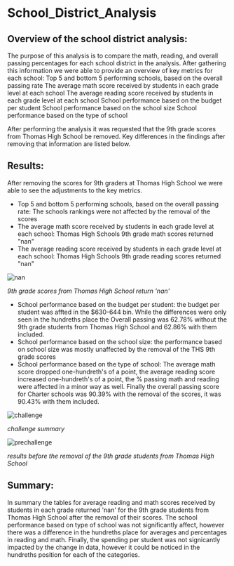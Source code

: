 # School_District_Analysis
## Overview of the school district analysis:
The purpose of this analysis is to compare the math, reading, and overall passing percentages for each school district in the analysis.  After gathering this information we were able to provide an overview of key metrics for each school:
Top 5 and bottom 5 performing schools, based on the overall passing rate
The average math score received by students in each grade level at each school
The average reading score received by students in each grade level at each school
School performance based on the budget per student
School performance based on the school size 
School performance based on the type of school 

After performing the analysis it was requested that the 9th grade scores from Thomas High School be removed.  Key differences in the findings after removing that information are listed below.

## Results:
After removing the scores for 9th graders at Thomas High School we were able to see the adjustments to the key metrics.
- Top 5 and bottom 5 performing schools, based on the overall passing rate: The schools rankings were not affected by the removal of the scores
- The average math score received by students in each grade level at each school: Thomas High Schools 9th grade math scores returned "nan"
- The average reading score received by students in each grade level at each school: Thomas High Schools 9th grade reading scores returned "nan"

![nan](https://user-images.githubusercontent.com/91269696/149867068-ac03c290-db7b-4d6f-b87f-8b1afd27ac06.PNG)

*9th grade scores from Thomas High School return 'nan'*

- School performance based on the budget per student: the budget per student was affted in the $630-644 bin.  While the differences were only seen in the hundreths place the Overall passing was 62.78% without the 9th grade students from Thomas High School and 62.86% with them included.
- School performance based on the school size: the performance based on school size was mostly unaffected by the removal of the THS 9th grade scores
- School performance based on the type of school: The average math score dropped one-hundreth's of a point, the average reading score increased one-hundreth's of a point, the % passing math and reading were affected in a minor way as well. Finally the overall passing score for Charter schools was 90.39% with the removal of the scores, it was 90.43% with them included.

![challenge](https://user-images.githubusercontent.com/91269696/149866876-9cdcc396-fbfb-4762-b445-cf50941be070.PNG)

*challenge summary*

![prechallenge](https://user-images.githubusercontent.com/91269696/149866988-2c9bdcb0-5088-468e-8a06-520e0ce8ca04.PNG)

*results before the removal of the 9th grade students from Thomas High School*

## Summary:
In summary the tables for average reading and math scores received by students in each grade returned 'nan' for the 9th grade students from Thomas High School after the removal of their scores.  The school performance based on type of school was not significantly affect, however there was a difference in the hundreths place for averages and percentages in reading and math.  Finally, the spending per student was not signicantly impacted by the change in data, however it could be noticed in the hundreths position for each of the categories.
